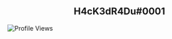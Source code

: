 <h2 align="center">H4cK3dR4Du#0001</h2>

![Profile Views](https://komarev.com/ghpvc/?username=H4cK3dR4Du)
